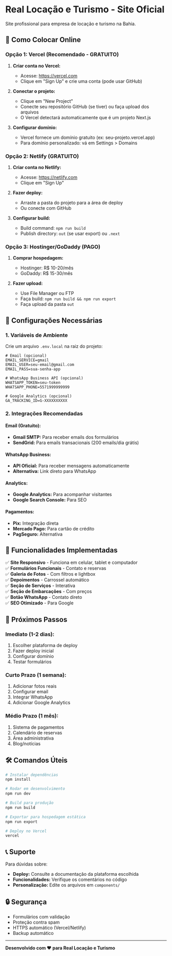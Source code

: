 # Real Locação e Turismo - Site Oficial

Site profissional para empresa de locação e turismo na Bahia.

## 🚀 Como Colocar Online

### Opção 1: Vercel (Recomendado - GRATUITO)

1. **Criar conta no Vercel:**
   - Acesse: https://vercel.com
   - Clique em "Sign Up" e crie uma conta (pode usar GitHub)

2. **Conectar o projeto:**
   - Clique em "New Project"
   - Conecte seu repositório GitHub (se tiver) ou faça upload dos arquivos
   - O Vercel detectará automaticamente que é um projeto Next.js

3. **Configurar domínio:**
   - Vercel fornece um domínio gratuito (ex: seu-projeto.vercel.app)
   - Para domínio personalizado: vá em Settings > Domains

### Opção 2: Netlify (GRATUITO)

1. **Criar conta no Netlify:**
   - Acesse: https://netlify.com
   - Clique em "Sign Up"

2. **Fazer deploy:**
   - Arraste a pasta do projeto para a área de deploy
   - Ou conecte com GitHub

3. **Configurar build:**
   - Build command: `npm run build`
   - Publish directory: `out` (se usar export) ou `.next`

### Opção 3: Hostinger/GoDaddy (PAGO)

1. **Comprar hospedagem:**
   - Hostinger: R$ 10-20/mês
   - GoDaddy: R$ 15-30/mês

2. **Fazer upload:**
   - Use File Manager ou FTP
   - Faça build: `npm run build && npm run export`
   - Faça upload da pasta `out`

## 🔧 Configurações Necessárias

### 1. Variáveis de Ambiente
Crie um arquivo `.env.local` na raiz do projeto:

```env
# Email (opcional)
EMAIL_SERVICE=gmail
EMAIL_USER=seu-email@gmail.com
EMAIL_PASS=sua-senha-app

# WhatsApp Business API (opcional)
WHATSAPP_TOKEN=seu-token
WHATSAPP_PHONE=5571999999999

# Google Analytics (opcional)
GA_TRACKING_ID=G-XXXXXXXXXX
```

### 2. Integrações Recomendadas

#### Email (Gratuito):
- **Gmail SMTP:** Para receber emails dos formulários
- **SendGrid:** Para emails transacionais (200 emails/dia grátis)

#### WhatsApp Business:
- **API Oficial:** Para receber mensagens automaticamente
- **Alternativa:** Link direto para WhatsApp

#### Analytics:
- **Google Analytics:** Para acompanhar visitantes
- **Google Search Console:** Para SEO

#### Pagamentos:
- **Pix:** Integração direta
- **Mercado Pago:** Para cartão de crédito
- **PagSeguro:** Alternativa

## 📱 Funcionalidades Implementadas

✅ **Site Responsivo** - Funciona em celular, tablet e computador  
✅ **Formulários Funcionais** - Contato e reservas  
✅ **Galeria de Fotos** - Com filtros e lightbox  
✅ **Depoimentos** - Carrossel automático  
✅ **Seção de Serviços** - Interativa  
✅ **Seção de Embarcações** - Com preços  
✅ **Botão WhatsApp** - Contato direto  
✅ **SEO Otimizado** - Para Google  

## 🎯 Próximos Passos

### Imediato (1-2 dias):
1. Escolher plataforma de deploy
2. Fazer deploy inicial
3. Configurar domínio
4. Testar formulários

### Curto Prazo (1 semana):
1. Adicionar fotos reais
2. Configurar email
3. Integrar WhatsApp
4. Adicionar Google Analytics

### Médio Prazo (1 mês):
1. Sistema de pagamentos
2. Calendário de reservas
3. Área administrativa
4. Blog/notícias

## 🛠️ Comandos Úteis

```bash
# Instalar dependências
npm install

# Rodar em desenvolvimento
npm run dev

# Build para produção
npm run build

# Exportar para hospedagem estática
npm run export

# Deploy no Vercel
vercel
```

## 📞 Suporte

Para dúvidas sobre:
- **Deploy:** Consulte a documentação da plataforma escolhida
- **Funcionalidades:** Verifique os comentários no código
- **Personalização:** Edite os arquivos em `components/`

## 🔒 Segurança

- Formulários com validação
- Proteção contra spam
- HTTPS automático (Vercel/Netlify)
- Backup automático

---

**Desenvolvido com ❤️ para Real Locação e Turismo** 